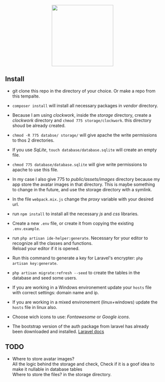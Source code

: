 <p align="center"><img src="https://res.cloudinary.com/auxe/image/upload/v1584899634/auxe/auxeBlack220x51_gqqucy.png" width="200"></p>

## Install

+ git clone this repo in the directory of your choice. Or make a repo from this tempalte.
+ `composer install` will install all necessary packages in *vendor* directory.
+ Because I am using *clockwork*, inside the *storage* directory, create a *clockwork* directory and `chmod 775 storage/clockwork`. this directory shoud be already created.
+ `chmod -R 775 databse/ storage/` will give apache the write permissions to thos 2 directories.
+ If you use *SqLite*, `touch database/database.sqlite` will create an empty file. 
+ `chmod 775 database/database.sqlite` will give write permissions to apache to use this file.
+ In my case I also give 775 to *public/assets/images* directory because my app store the avatar images in that directory. This is maybe something to change in the future, and use the storage directory with a symlink.
+ In the file `webpack.mix.js` change the *proxy* variable with your desired url.
+ run `npm install` to install all the necessary *js* and *css* libraries.
+ Create a new `.env` file, or create it from copying the existing `.env.example`.
+ run `php artisan ide-helper:generate`. Necessary for your editor to recognize all the classes and functions.  
Reload your editor if it is opened.
+ Run this command to generate a key for Laravel's encrypter: `php artisan key:generate`.
+ `php artisan migrate:refresh --seed` to create the tables in the database and seed some users.
+ If you are working in a Windows environement update your `hosts` file with correct settings: domain name and ip.
+ If you are working in a mixed environement (linux+windows) update the `hosts` file in linux also.
+ Choose wich icons to use: *Fontawesome* or *Google icons*.

+ The bootstrap version of the auth package from laravel has already been downloaded and installed. [Laravel docs](https://laravel.com/docs/7.x/authentication#included-routing)

## TODO

+ Where to store avatar images?  
All the logic behind the storage and check,
Check if it is a goof idea to make it nullable in database tables  
Where to store the files? in the storage directory.
